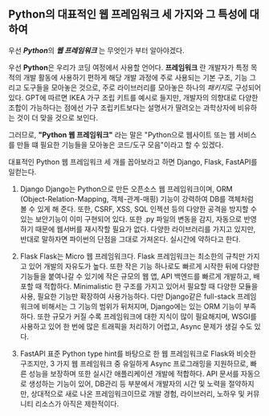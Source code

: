 ## Python의 대표적인 웹 프레임워크 세 가지와 그 특성에 대하여

우선 ***Python***의 ***웹 프레임워크*** 는 무엇인가 부터 알아야겠다.

우선 **Python**은 우리가 코딩 여정에서 사용할 언어다.
**프레임워크** 란 개발자가 특정 목적의 개발 활동에 사용하기 편하게 해당 개발 과정에 주로 사용되는 기본 구조, 기능 그리고 도구들을 모아놓은 것으로, 주로 라이브러리를 모아놓은 하나의 *패키지*로 구성되어 있다. GPT에 따르면 IKEA 가구 조립 키트를 예시로 들지만, 개발자의 의향대로 다양한 조합이 가능하다는 점에선 가구 조립키트보다는 설명서가 딸려오는 과학상자에 비유하는 것이 더 맞을 것으로 보인다.

그러므로, **"Python 웹 프레임워크"** 라는 말은 "Python으로 웹사이트 또는 웹 서비스를 만들 떄 필요한 기능들을 모아놓은 코드/도구 모음"이라고 할 수 있겠다.

대표적인 Python 웹 프레임워크 세 개를 꼽아보라고 하면 Django, Flask, FastAPI를 일컫는다.

1. Django
Django는 Python으로 만든 오픈소스 웹 프레임워크이며, ORM (Object-Relation-Mapping, 객체-관계-매핑) 기능이 강력하여 DB를 객체처럼 볼 수 있게 해 준다. 또한, CSRF, XSS, SQL 인젝션 등의 다양한 공격을 방지할 수 있는 보안기능이 이미 구현되어 있다. 또한 .py 파일의 변동을 감지, 자동으로 반영하기 때문에 웹서버를 재시작할 필요가 없다. 다양한 라이브러리를 가지고 있지만, 반대로 말하자면 파이썬의 단점을 그대로 가져온다. 실시간에 약하다고 한다.

2. Flask
Flask는  Micro 웹 프레임워크다. Flask 프레임워크는 최소한의 규칙만 가지고 있어 개발의 자유도가 높다. 또한 작은 기능 하나로도 빠르게 시작한 뒤에 다양한 기능들을 붙여나갈 수 있기에  작은 규모의 웹 앱, API 백엔드를 빠르게 개발하고, 배포할 때 적합하다. Minimalistic 한 구조를 가지고 있어서 필요할 때 다양한 모듈을 사용, 필요한 기능만 확장하여 사용가능하다. 다만 Django같은 full-stack 프레임워크에 비해서는 그 기능의 범위가 뒤처지며, Django에는 있는 ORM 기능이 부족하다. 또한 규모가 커질 수록 프레임워크에 대한 지식이 많이 필요해지며, WSGI를 사용하고 있어 한 번에 많은 트래픽을 처리하기 어렵고, Async 문제가 생길 수도 있다.

3. FastAPI
표준 Python type hint를 바탕으로 한 웹 프레임워크로 Flask와 비슷한 구조지만, 3 가지 웹 프레임워크 중 유일하게 Async  프로그래밍을 지원하므로, 빠른 성능을 보장하며 또한 실시간 애플리케이션 개발에 적합하다. API 문서를 자동으로 생성하는 기능이 있어, DB관리 등 부분에서 개발자의 시간 및 노력을 절약하지만, 상대적으로 새로 나온 프레임워크이므로 개발 경험, 라이브러리, 노하우 및 커뮤니티 리소스가 아직은 제한적이다.